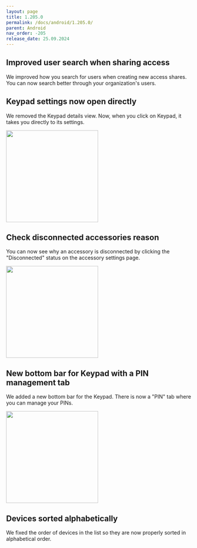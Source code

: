 ```yaml
---
layout: page
title: 1.205.0
permalink: /docs/android/1.205.0/
parent: Android
nav_order: -205
release_date: 25.09.2024
---
```


## Improved user search when sharing access
We improved how you search for users when creating new access shares. You can now search better through your organization's users.

## Keypad settings now open directly
We removed the Keypad details view. Now, when you click on Keypad, it takes you directly to its settings.

<img src="/tedee-release-notes/docs/android/assets/1.205.0_settings_page_for_keypad.png" width="250">

## Check disconnected accessories reason
You can now see why an accessory is disconnected by clicking the "Disconnected" status on the accessory settings page.

<img src="/tedee-release-notes/docs/android/assets/1.205.0_disconnected_reason_dialog.png" width="250">

## New bottom bar for Keypad with a PIN management tab
We added a new bottom bar for the Keypad. There is now a "PIN" tab where you can manage your PINs.

<img src="/tedee-release-notes/docs/android/assets/1.205.0_pin_tab_in_keypad_settings.png" width="250">

## Devices sorted alphabetically
We fixed the order of devices in the list so they are now properly sorted in alphabetical order.
